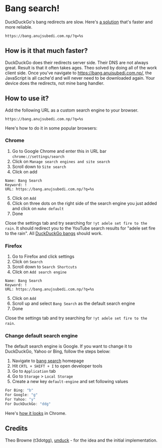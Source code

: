# Bang search!

DuckDuckGo's bang redirects are slow. Here's [a solution](https://bang.anujsubedi.com.np/) that's faster and more reliable.

```http
https://bang.anujsubedi.com.np/?q=%s
```

## How is it that much faster?

DuckDuckGo does their redirects server side. Their DNS are not always great. Result is that it often takes ages. Theo solved by doing all of the work client side. Once you've navigate to https://bang.anujsubedi.com.np/, the JavaScript is all cache'd and will never need to be downloaded again. Your device does the redirects, not mine bang handler.

## How to use it?

Add the following URL as a custom search engine to your browser.

```
https://bang.anujsubedi.com.np/?q=%s
```

Here's how to do it in some popular browsers:

### Chrome

1. Go to Google Chrome and enter this in URL bar `chrome://settings/search`
2. Click on `Manage search engines and site search`
3. Scroll down to `Site search`
4. Click on add

```
Name: Bang Search
Keyword: !
URL: https://bang.anujsubedi.com.np/?q=%s
```
5. Click on `Add`
6. Click on three dots on the right side of the search engine you just added and click on `make default`
7. Done

Close the settings tab and try searching for `!yt adele set fire to the rain`. It should redirect you to the YouTube search results for "adele set fire to the rain". All [DuckDuckGo bangs](https://duckduckgo.com/bangs) should work.

### Firefox

1. Go to Firefox and click settings
2. Click on `Search`
3. Scroll down to `Search Shortcuts`
4. Click on `Add search engine`

```
Name: Bang Search
Keyword: !
URL: https://bang.anujsubedi.com.np/?q=%s
````

5. Click on `Add`
6. Scroll up and select `Bang Search` as the default search engine
7. Done

Close the settings tab and try searching for `!yt adele set fire to the rain`. 

### Change default search engine

The default search engine is Google. If you want to change it to DuckDuckGo, Yahoo or Bing, follow the steps below:

1. Navigate to [bang search](https://bang.anujsubedi.com.np) homepage
2. Hit `CRTL + SHIFT + I` to open developer tools
3. Go to `Application` tab
4. Go to `Storage` > `Local Storage`
5. Create a new key `default-engine` and set following values

```javascript
For Bing: "b"
For Google: "g"
For Yahoo: "y"
For DuckDuckGo: "ddg"
```

Here's [how it looks](https://ibb.co/jkXM8Xmm) in Chrome.

## Credits

Theo Browne (t3dotgg), [unduck](https://github.com/t3dotgg/unduck) - for the idea and the initial implementation.

